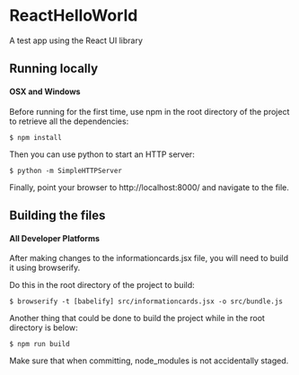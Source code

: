 # ReactHelloWorld
A test app using the React UI library

## Running locally

#### OSX and Windows
Before running for the first time, use npm in the root directory of the project to retrieve all the dependencies:
```
$ npm install
```

Then you can use python to start an HTTP server:
```
$ python -m SimpleHTTPServer
```

Finally, point your browser to http://localhost:8000/ and navigate to the file.


## Building the files

#### All Developer Platforms
After making changes to the informationcards.jsx file, you will need to build it using browserify.

Do this in the root directory of the project to build:
```
$ browserify -t [babelify] src/informationcards.jsx -o src/bundle.js
```

Another thing that could be done to build the project while in the root directory is below:
```
$ npm run build
```

Make sure that when committing, node_modules is not accidentally staged. 